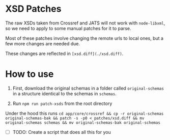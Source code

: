# XSD Patches

The raw XSDs taken from Crossref and JATS will not work with `node-libxml`, so we need to apply to some manual patches for it to parse.

Most of these patches involve changing the remote urls to local ones, but a few more changes are needed due.

These changes are reflected in `[xsd.diff](./xsd.diff)`.

# How to use

1. First, download the original schemas in a folder called `original-schemas` in a structure identical to the schemas in `schemas`.

2. Run `npm run patch-xsds` from the root directory

Under the hood this runs `cd app/core/crossref && cp -r original-schemas original-schemas-bak && patch -s -p0 < patches/xsd.diff && mv original-schemas schemas && mv original-schemas-bak original-schemas`

- [ ] TODO: Create a script that does all this for you
